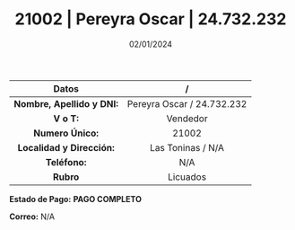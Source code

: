 ﻿---
title: 21002 | Pereyra Oscar | 24.732.232
date: 02/01/2024
draft: false
tags: ['toninas', 'vendedor', 'licuado']
---

|          **Datos**          |  /  |
|:---------------------------:|:---:|
| **Nombre, Apellido y DNI:** | Pereyra Oscar / 24.732.232 |
|          **V o T:**         | Vendedor |
|      **Numero Único:**      | 21002 |
|  **Localidad y Dirección:** | Las Toninas / N/A |
|        **Teléfono:**        | N/A |
|          **Rubro**          | Licuados |

**Estado de Pago:** **PAGO COMPLETO**

**Correo:** N/A
